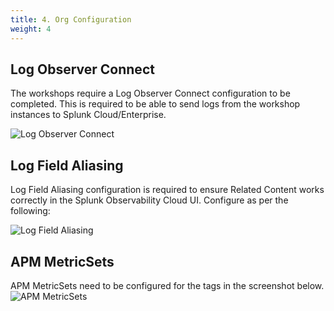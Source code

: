 ```yaml
---
title: 4. Org Configuration
weight: 4
---
```


## Log Observer Connect

The workshops require a Log Observer Connect configuration to be completed. This is required to be able to send logs from the workshop instances to Splunk Cloud/Enterprise.

![Log Observer Connect](../images/log-observer-connect.png)

## Log Field Aliasing

Log Field Aliasing configuration is required to ensure Related Content works correctly in the Splunk Observability Cloud UI. Configure as per the following:

![Log Field Aliasing](../images/log-field-aliasing.png)

## APM MetricSets

APM MetricSets need to be configured for the tags in the screenshot below.
![APM MetricSets](../images/apm-metricsets.png)

